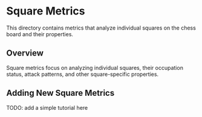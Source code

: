 # Square Metrics

This directory contains metrics that analyze individual squares on the chess board and their properties.

## Overview

Square metrics focus on analyzing individual squares, their occupation status, attack patterns, and other square-specific properties.

## Adding New Square Metrics

TODO: add a simple tutorial here
